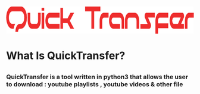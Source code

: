 <p align="center">
  <img width="950" height="73" src="https://github.com/Toxic-Omega/QuickTransfer/blob/main/Screenshots/quicktransfer.png">
</p>

##
# What Is QuickTransfer?
##
### QuickTransfer is a tool written in python3 that allows the user to download : youtube playlists , youtube videos & other file
##
